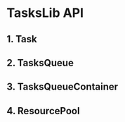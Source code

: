 # TasksLib API #

## 1. Task ##

## 2. TasksQueue ##

## 3. TasksQueueContainer ##

## 4. ResourcePool ##
